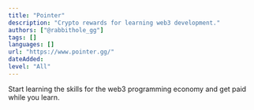 ```yaml
---
title: "Pointer"
description: "Crypto rewards for learning web3 development."
authors: ["@rabbithole_gg"]
tags: []
languages: []
url: "https://www.pointer.gg/"
dateAdded: 
level: "All"
---
```


Start learning the skills for the web3 programming economy and get paid while you learn. 
